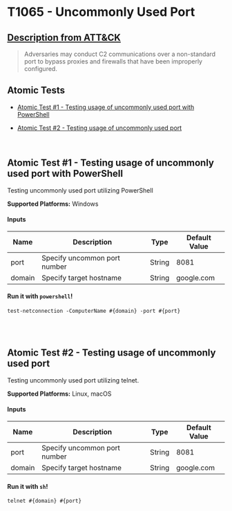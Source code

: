 # T1065 - Uncommonly Used Port
## [Description from ATT&CK](https://attack.mitre.org/wiki/Technique/T1065)
<blockquote>Adversaries may conduct C2 communications over a non-standard port to bypass proxies and firewalls that have been improperly configured.</blockquote>

## Atomic Tests

- [Atomic Test #1 - Testing usage of uncommonly used port with PowerShell](#atomic-test-1---testing-usage-of-uncommonly-used-port-with-powershell)

- [Atomic Test #2 - Testing usage of uncommonly used port](#atomic-test-2---testing-usage-of-uncommonly-used-port)


<br/>

## Atomic Test #1 - Testing usage of uncommonly used port with PowerShell
Testing uncommonly used port utilizing PowerShell

**Supported Platforms:** Windows


#### Inputs
| Name | Description | Type | Default Value | 
|------|-------------|------|---------------|
| port | Specify uncommon port number | String | 8081|
| domain | Specify target hostname | String | google.com|

#### Run it with `powershell`! 
```
test-netconnection -ComputerName #{domain} -port #{port}
```



<br/>
<br/>

## Atomic Test #2 - Testing usage of uncommonly used port
Testing uncommonly used port utilizing telnet.

**Supported Platforms:** Linux, macOS


#### Inputs
| Name | Description | Type | Default Value | 
|------|-------------|------|---------------|
| port | Specify uncommon port number | String | 8081|
| domain | Specify target hostname | String | google.com|

#### Run it with `sh`! 
```
telnet #{domain} #{port}
```



<br/>
